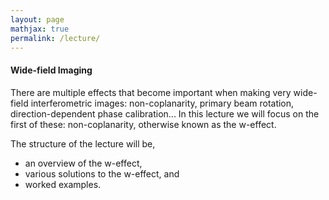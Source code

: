 ```yaml
---
layout: page
mathjax: true
permalink: /lecture/
---
```


#### Wide-field Imaging

There are multiple effects that become important when making very wide-field interferometric images: non-coplanarity, primary beam rotation, direction-dependent phase calibration...
In this lecture we will focus on the first of these: non-coplanarity, otherwise known as the w-effect.

The structure of the lecture will be,

- an overview of the w-effect,
- various solutions to the w-effect, and
- worked examples.

